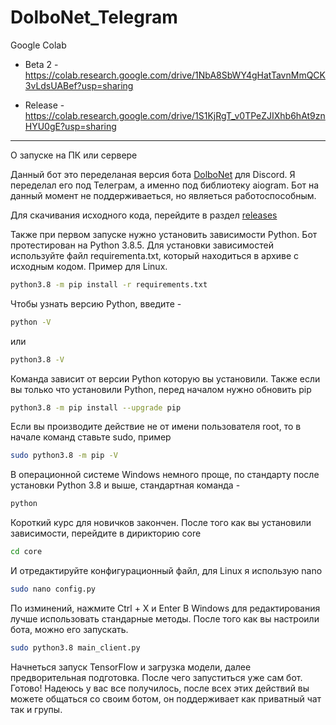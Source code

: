 # DolboNet_Telegram

Google Colab
* Beta 2 - https://colab.research.google.com/drive/1NbA8SbWY4gHatTavnMmQCK3vLdsUABef?usp=sharing

* Release - https://colab.research.google.com/drive/1S1KjRgT_v0TPeZJIXhb6hAt9znHYU0gE?usp=sharing

-------------------------------
О запуске на ПК или сервере

Данный бот это переделаная версия бота [DolboNet](https://github.com/sergree/DolboNet) для Discord. Я переделал его под Телеграм, а именно под библиотеку aiogram. Бот на данный момент не поддерживаеться, но являеться работоспособным.

Для скачивания исходного кода, перейдите в раздел [releases](https://github.com/koval01/DolboNet_Telegram/releases)

Также при первом запуске нужно установить зависимости Python. Бот протестирован на Python 3.8.5.
Для установки зависимостей используйте файл requirementa.txt, который находиться в архиве с исходным кодом.
Пример для Linux.
```sh
python3.8 -m pip install -r requirements.txt
```
Чтобы узнать версию Python, введите - 
```sh
python -V
```
или
```sh
python3.8 -V
```
Команда зависит от версии Python которую вы установили.
Также если вы только что установили Python, перед началом нужно обновить pip
```sh
python3.8 -m pip install --upgrade pip
```
Если вы производите действие не от имени пользователя root, то в начале команд ставьте sudo, пример
```sh
sudo python3.8 -m pip -V
```
В операционной системе Windows немного проще, по стандарту после установки Python 3.8 и выше, стандартная команда - 
```sh
python
```
Короткий курс для новичков закончен.
После того как вы установили зависимости, перейдите в дирикторию core
```sh
cd core
```
И отредактируйте конфигурационный файл, для Linux я использую nano
```sh
sudo nano config.py
```
По изминений, нажмите Ctrl + X и Enter
В Windows для редактирования лучше использовать стандарные методы.
После того как вы настроили бота, можно его запускать.
```sh
sudo python3.8 main_client.py
```
Начнеться запуск TensorFlow и загрузка модели, далее предворительная подготовка. После чего запуститься уже сам бот.
Готово! Надеюсь у вас все получилось, после всех этих действий вы можете общаться со своим ботом, он поддерживает как приватный чат так и групы. 

